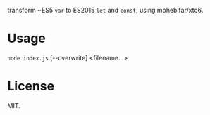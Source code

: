 transform ~ES5 `var` to ES2015 `let` and `const`, using mohebifar/xto6.

# Usage

`node index.js` [--overwrite] <filename...>

# License

MIT.
